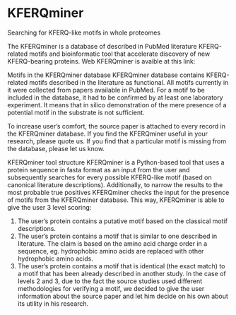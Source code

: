 # KFERQminer
Searching for KFERQ-like motifs in whole proteomes

The KFERQminer is a database of described in PubMed literature KFERQ-related motifs and bioinformatic tool that accelerate discovery of new KFERQ-bearing proteins.
Web KFERQminer is avaible at this link:

Motifs in the KFERQminer database
KFERQminer database contains KFERQ-related motifs described in the literature as functional. All motifs currently in it were collected from papers available in PubMed. For a motif to be included in the database, it had to be confirmed by at least one laboratory experiment. It means that in silico demonstration of the mere presence of a potential motif in the substrate is not sufficient.

To increase user’s comfort, the source paper is attached to every record in the KFERQminer database. If you find the KFERQminer useful in your research, please quote us.
If you find that a particular motif is missing from the database, please let us know.

KFERQminer tool structure
KFERQminer is a Python-based tool that uses a protein sequence in fasta format as an input from the user and subsequently searches for every possible KFERQ-like motif (based on canonical literature descriptions). Additionally, to narrow the results to the most probable true positives KFERQminer checks the input for the presence of motifs from the KFERQminer database. This way, KFERQminer is able to give the user 3 level scoring:
1. The user’s protein contains a putative motif based on the classical motif descriptions.
2. The user’s protein contains a motif that is similar to one described in literature. The claim is based on the amino acid charge order in a sequence, eg. hydrophobic amino acids are replaced with other hydrophobic amino acids.
3. The user’s protein contains a motif that is identical (the exact match) to a motif that has been already described in another study.
In the case of levels 2 and 3, due to the fact the source studies used different methodologies for verifying a motif, we decided to give the user information about the source paper and let him decide on his own about its utility in his research.
